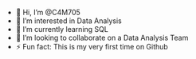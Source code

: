 - 👋 Hi, I’m @C4M705
- 👀 I’m interested in Data Analysis
- 🌱 I’m currently learning SQL
- 💞️ I’m looking to collaborate on a Data Analysis Team
- ⚡ Fun fact: This is my very first time on Github

<!---
C4M705/C4M705 is a ✨ special ✨ repository because its `README.md` (this file) appears on your GitHub profile.
You can click the Preview link to take a look at your changes.
--->
